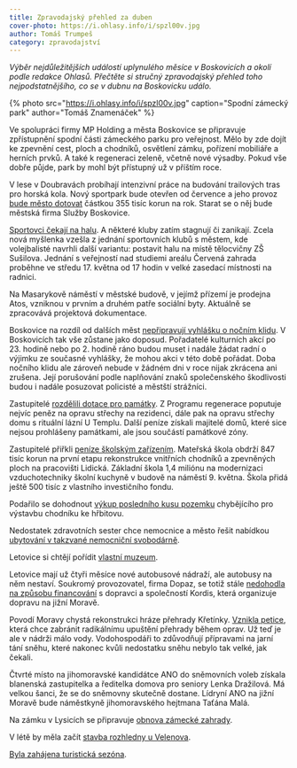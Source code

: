 ```yaml
---
title: Zpravodajský přehled za duben
cover-photo: https://i.ohlasy.info/i/spzl00v.jpg
author: Tomáš Trumpeš
category: zpravodajství
---
```


*Výběr nejdůležitějších událostí uplynulého měsíce v Boskovicích a okolí podle redakce Ohlasů. Přečtěte si stručný zpravodajský přehled toho nejpodstatnějšího, co se v dubnu na Boskovicku událo.*

{% photo src="https://i.ohlasy.info/i/spzl00v.jpg" caption="Spodní zámecký park" author="Tomáš Znamenáček" %}

Ve spolupráci firmy MP Holding a města Boskovice se připravuje zpřístupnění spodní části zámeckého parku pro veřejnost. Mělo by zde dojít ke zpevnění cest, ploch a chodníků, osvětlení zámku, pořízení mobiliáře a herních prvků. A také k regeneraci zeleně, včetně nové výsadby. Pokud vše dobře půjde, park by mohl být přístupný už v příštím roce.

V lese v Doubravách probíhají intenzivní práce na budování trailových tras pro horská kola. Nový sportpark bude otevřen od července a jeho provoz [bude město dotovat](http://www.ohlasy.info/clanky/2017/04/sportpark.html) částkou 355 tisíc korun na rok. Starat se o něj bude městská firma Služby Boskovice.

[Sportovci čekají na halu](http://www.ohlasy.info/clanky/2017/04/sportovni-kluby.html). A některé kluby zatím stagnují či zanikají. Zcela nová myšlenka vzešla z jednání sportovních klubů s městem, kde volejbalisté navrhli další variantu: postavit halu na místě tělocvičny ZŠ Sušilova. Jednání s veřejností nad studiemi areálu Červená zahrada proběhne ve středu 17. května od 17 hodin v velké zasedací místnosti na radnici.

Na Masarykově náměstí v městské budově, v jejímž přízemí je prodejna Atos, vzniknou v prvním a druhém patře sociální byty. Aktuálně se zpracovává projektová dokumentace.

Boskovice na rozdíl od dalších měst [nepřipravují vyhlášku o nočním klidu](http://www.ohlasy.info/clanky/2017/04/nocni-klid.html). V Boskovicích tak vše zůstane jako doposud. Pořadatelé kulturních akcí po 23. hodině nebo po 2. hodině ráno budou muset i nadále žádat radní o výjimku ze současné vyhlášky, že mohou akci v této době pořádat. Doba nočního klidu ale zároveň nebude v žádném dni v roce nijak zkrácena ani zrušena. Její porušování podle naplňování znaků společenského škodlivosti budou i nadále posuzovat policisté a městští strážníci.

Zastupitelé [rozdělili dotace pro památky](http://www.ohlasy.info/clanky/2017/04/zastupitelstvo.html). Z Programu regenerace poputuje nejvíc peněz na opravu střechy na rezidenci, dále pak na opravu střechy domu s rituální lázní U Templu. Další peníze získali majitelé domů, které sice nejsou prohlášeny památkami, ale jsou součástí památkové zóny.

Zastupitelé přiřkli [peníze školským zařízením](http://www.ohlasy.info/clanky/2017/04/zastupitelstvo.html). Mateřská škola obdrží 847 tisíc korun na první etapu rekonstrukce vnitřních chodníků a zpevněných ploch na pracovišti Lidická. Základní škola 1,4 miliónu na modernizaci vzduchotechniky školní kuchyně v budově na náměstí 9. května. Škola přidá ještě 500 tisíc z vlastního investičního fondu.

Podařilo se dohodnout [výkup posledního kusu pozemku](http://www.ohlasy.info/clanky/2017/04/zastupitelstvo.html) chybějícího pro výstavbu chodníku ke hřbitovu.

Nedostatek zdravotních sester chce nemocnice a město řešit nabídkou [ubytování v takzvané nemocniční svobodárně](http://www.ohlasy.info/clanky/2017/04/sestricky.html).

Letovice si chtějí pořídit [vlastní muzeum](http://blanensky.denik.cz/zpravy_region/letovicti-chteji-otevrit-muzeum-v-byvale-skole-20170420.html).

Letovice mají už čtyři měsíce nové autobusové nádraží, ale autobusy na něm nestaví. Soukromý provozovatel, firma Dopaz, se totiž stále [nedohodla na způsobu financování](http://www.rozhlas.cz/brno/zpravodajstvi/_zprava/1719495) s dopravci a společností Kordis, která organizuje dopravu na jižní Moravě.

Povodí Moravy chystá rekonstrukci hráze přehrady Křetínky. [Vznikla petice](http://blanensky.denik.cz/zpravy_region/z-kretinky-bude-leta-zumpa-tvrdi-mistni-sepsali-petici-20170404.html), která chce zabránit radikálnímu upuštění přehrady během oprav. Už teď je ale v nádrži málo vody. Vodohospodáři to zdůvodňují přípravami na jarní tání sněhu, které nakonec kvůli nedostatku sněhu nebylo tak velké, jak čekali.

Čtvrté místo na jihomoravské kandidátce ANO do sněmovních voleb získala blanenská zastupitelka a ředitelka domova pro seniory Lenka Dražilová. Má velkou šanci, že se do sněmovny skutečně dostane. Lídryní ANO na jižní Moravě bude náměstkyně jihomoravského hejtmana Taťána Malá.

Na zámku v Lysicích se připravuje [obnova zámecké zahrady](http://blanensky.denik.cz/zpravy_region/zamecka-zahrada-v-lysicich-prokoukne-obnova-vyjde-na-110-milionu-20170422.html).

V létě by měla začít [stavba rozhledny u Velenova](http://blanensky.denik.cz/zpravy_region/stavba-nejvyssi-rozhledny-v-ceske-republice-zacne-v-lete-u-velenova-20170418.html).

[Byla zahájena turistická sezóna](http://boskovice.cz/turisticka-sezona-zahajena/d-30505/p1=1019).
